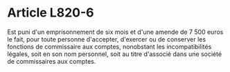# Article L820-6

<p>Est puni d'un emprisonnement de six mois et d'une amende de 7 500 euros le fait, pour toute personne d'accepter, d'exercer ou de conserver les fonctions de commissaire aux comptes, nonobstant les incompatibilités légales, soit en son nom personnel, soit au titre d'associé dans une société de commissaires aux comptes.</p>